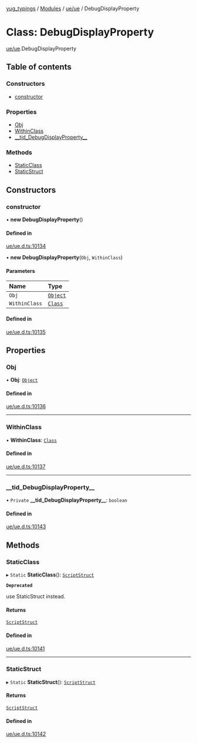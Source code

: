[yug_typings](../README.md) / [Modules](../modules.md) / [ue/ue](../modules/ue_ue.md) / DebugDisplayProperty

# Class: DebugDisplayProperty

[ue/ue](../modules/ue_ue.md).DebugDisplayProperty

## Table of contents

### Constructors

- [constructor](ue_ue.DebugDisplayProperty.md#constructor)

### Properties

- [Obj](ue_ue.DebugDisplayProperty.md#obj)
- [WithinClass](ue_ue.DebugDisplayProperty.md#withinclass)
- [\_\_tid\_DebugDisplayProperty\_\_](ue_ue.DebugDisplayProperty.md#__tid_debugdisplayproperty__)

### Methods

- [StaticClass](ue_ue.DebugDisplayProperty.md#staticclass)
- [StaticStruct](ue_ue.DebugDisplayProperty.md#staticstruct)

## Constructors

### constructor

• **new DebugDisplayProperty**()

#### Defined in

[ue/ue.d.ts:10134](https://github.com/YugMetaverse/yug_typings/blob/25cad34/ue/ue.d.ts#L10134)

• **new DebugDisplayProperty**(`Obj`, `WithinClass`)

#### Parameters

| Name | Type |
| :------ | :------ |
| `Obj` | [`Object`](ue_ue.Object.md) |
| `WithinClass` | [`Class`](ue_ue.Class.md) |

#### Defined in

[ue/ue.d.ts:10135](https://github.com/YugMetaverse/yug_typings/blob/25cad34/ue/ue.d.ts#L10135)

## Properties

### Obj

• **Obj**: [`Object`](ue_ue.Object.md)

#### Defined in

[ue/ue.d.ts:10136](https://github.com/YugMetaverse/yug_typings/blob/25cad34/ue/ue.d.ts#L10136)

___

### WithinClass

• **WithinClass**: [`Class`](ue_ue.Class.md)

#### Defined in

[ue/ue.d.ts:10137](https://github.com/YugMetaverse/yug_typings/blob/25cad34/ue/ue.d.ts#L10137)

___

### \_\_tid\_DebugDisplayProperty\_\_

• `Private` **\_\_tid\_DebugDisplayProperty\_\_**: `boolean`

#### Defined in

[ue/ue.d.ts:10143](https://github.com/YugMetaverse/yug_typings/blob/25cad34/ue/ue.d.ts#L10143)

## Methods

### StaticClass

▸ `Static` **StaticClass**(): [`ScriptStruct`](ue_ue.ScriptStruct.md)

**`Deprecated`**

use StaticStruct instead.

#### Returns

[`ScriptStruct`](ue_ue.ScriptStruct.md)

#### Defined in

[ue/ue.d.ts:10141](https://github.com/YugMetaverse/yug_typings/blob/25cad34/ue/ue.d.ts#L10141)

___

### StaticStruct

▸ `Static` **StaticStruct**(): [`ScriptStruct`](ue_ue.ScriptStruct.md)

#### Returns

[`ScriptStruct`](ue_ue.ScriptStruct.md)

#### Defined in

[ue/ue.d.ts:10142](https://github.com/YugMetaverse/yug_typings/blob/25cad34/ue/ue.d.ts#L10142)
